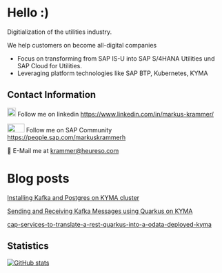 # Hello :)

Digitialization of the utilities industry.

We help customers on become all-digital companies
  - Focus on transforming from SAP IS-U into SAP S/4HANA Utilities und SAP Cloud for Utilities.
  - Leveraging platform technologies like SAP BTP, Kubernetes, KYMA

## Contact Information
<img src="https://raw.githubusercontent.com/FortAwesome/Font-Awesome/6.x/svgs/brands/linkedin.svg" width="20" height="20"> Follow me on linkedin https://www.linkedin.com/in/markus-krammer/

<img src="https://upload.wikimedia.org/wikipedia/commons/8/8f/SAP-Logo.svg" width="40" height="20"> Follow me on SAP Community https://people.sap.com/markuskrammerh

📧 E-Mail me at krammer@heureso.com

# Blog posts
[Installing Kafka and Postgres on KYMA cluster](https://blogs.sap.com/2024/01/09/installing-kafka-and-postgres-on-kyma/)

[Sending and Receiving Kafka Messages using Quarkus on KYMA](https://community.sap.com/t5/open-source-blogs/sending-and-receiving-kafka-messages-using-quarkus-and-kyma/ba-p/13583287/)

[cap-services-to-translate-a-rest-quarkus-into-a-odata-deployed-kyma](https://community.sap.com/t5/open-source-blogs/cap-services-to-translate-a-rest-quarkus-into-a-odata-deployed-kyma/ba-p/13617874)

## Statistics

[![GitHub stats](https://github-readme-stats.vercel.app/api?username=mizmauz)](https://github.com/anuraghazra/github-readme-stats)
